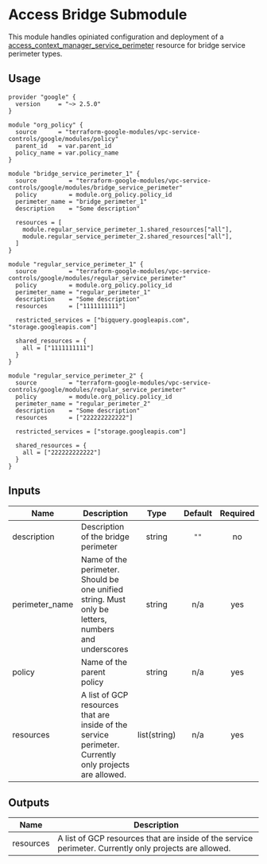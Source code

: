 # Access Bridge Submodule

This module handles opiniated configuration and deployment of a [access_context_manager_service_perimeter](https://www.terraform.io/docs/providers/google/r/access_context_manager_service_perimeter.html) resource for bridge service perimeter types.

## Usage
```hcl
provider "google" {
  version     = "~> 2.5.0"
}

module "org_policy" {
  source      = "terraform-google-modules/vpc-service-controls/google/modules/policy"
  parent_id   = var.parent_id
  policy_name = var.policy_name
}

module "bridge_service_perimeter_1" {
  source         = "terraform-google-modules/vpc-service-controls/google/modules/bridge_service_perimeter"
  policy         = module.org_policy.policy_id
  perimeter_name = "bridge_perimeter_1"
  description    = "Some description"

  resources = [
    module.regular_service_perimeter_1.shared_resources["all"],
    module.regular_service_perimeter_2.shared_resources["all"],
  ]
}

module "regular_service_perimeter_1" {
  source         = "terraform-google-modules/vpc-service-controls/google/modules/regular_service_perimeter"
  policy         = module.org_policy.policy_id
  perimeter_name = "regular_perimeter_1"
  description    = "Some description"
  resources      = ["1111111111"]

  restricted_services = ["bigquery.googleapis.com", "storage.googleapis.com"]

  shared_resources = {
    all = ["1111111111"]
  }
}

module "regular_service_perimeter_2" {
  source         = "terraform-google-modules/vpc-service-controls/google/modules/regular_service_perimeter"
  policy         = module.org_policy.policy_id
  perimeter_name = "regular_perimeter_2"
  description    = "Some description"
  resources      = ["222222222222"]

  restricted_services = ["storage.googleapis.com"]

  shared_resources = {
    all = ["222222222222"]
  }
}
```

<!-- BEGINNING OF PRE-COMMIT-TERRAFORM DOCS HOOK -->
## Inputs

| Name | Description | Type | Default | Required |
|------|-------------|:----:|:-----:|:-----:|
| description | Description of the bridge perimeter | string | `""` | no |
| perimeter\_name | Name of the perimeter. Should be one unified string. Must only be letters, numbers and underscores | string | n/a | yes |
| policy | Name of the parent policy | string | n/a | yes |
| resources | A list of GCP resources that are inside of the service perimeter. Currently only projects are allowed. | list(string) | n/a | yes |

## Outputs

| Name | Description |
|------|-------------|
| resources | A list of GCP resources that are inside of the service perimeter. Currently only projects are allowed. |

<!-- END OF PRE-COMMIT-TERRAFORM DOCS HOOK -->
